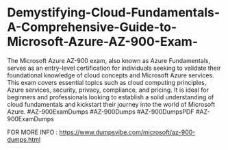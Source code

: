 # Demystifying-Cloud-Fundamentals-A-Comprehensive-Guide-to-Microsoft-Azure-AZ-900-Exam-

The Microsoft Azure AZ-900 exam, also known as Azure Fundamentals, serves as an entry-level certification for individuals seeking to validate their foundational knowledge of cloud concepts and Microsoft Azure services. This exam covers essential topics such as cloud computing principles, Azure services, security, privacy, compliance, and pricing. It is ideal for beginners and professionals looking to establish a solid understanding of cloud fundamentals and kickstart their journey into the world of Microsoft Azure.
#AZ-900ExamDumps
#AZ-900Dumps
#AZ-900DumpsPDF
#AZ-900ExamDumps

 FOR MORE INFO : https://www.dumpsvibe.com/microsoft/az-900-dumps.html
